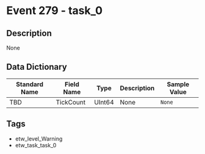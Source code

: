 # Event 279 - task_0

## Description
None

## Data Dictionary
|Standard Name|Field Name|Type|Description|Sample Value|
|---|---|---|---|---|
|TBD|TickCount|UInt64|None|`None`|

## Tags
* etw_level_Warning
* etw_task_task_0